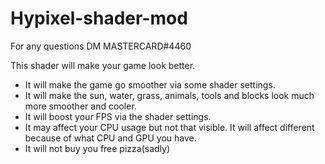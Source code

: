 # Hypixel-shader-mod
For any questions DM MASTERCARD#4460


This shader will make your game look better. 
* It will make the game go smoother via some shader settings.
* It will make the sun, water, grass, animals, tools and blocks look much more smoother and cooler.
* It will boost your FPS via the shader settings.
* It may affect your CPU usage but not that visible. It will affect different because of what CPU and GPU you have.
* It will not buy you free pizza(sadly)
 
